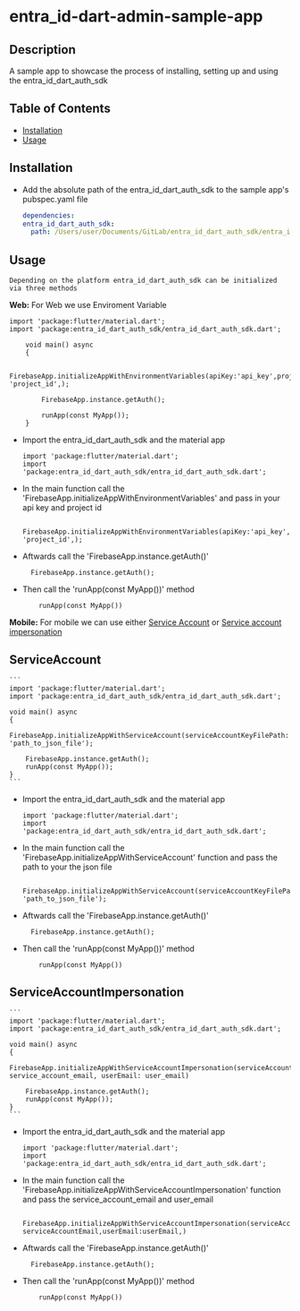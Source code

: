 # entra_id-dart-admin-sample-app

## Description

A sample app to showcase the process of installing, setting up and using the entra_id_dart_auth_sdk

## Table of Contents

- [Installation](#installation)
- [Usage](#usage)

## Installation

- Add the absolute path of the entra_id_dart_auth_sdk to the sample app's pubspec.yaml file
  ```yaml
  dependencies:
  entra_id_dart_auth_sdk:
    path: /Users/user/Documents/GitLab/entra_id_dart_auth_sdk/entra_id_dart_auth_sdk
  ```

## Usage

    Depending on the platform entra_id_dart_auth_sdk can be initialized via three methods

**Web:**
For Web we use Enviroment Variable

```
import 'package:flutter/material.dart';
import 'package:entra_id_dart_auth_sdk/entra_id_dart_auth_sdk.dart';

    void main() async
    {

        FirebaseApp.initializeAppWithEnvironmentVariables(apiKey:'api_key',projectId: 'project_id',);

        FirebaseApp.instance.getAuth();

        runApp(const MyApp());
    }

```

- Import the entra_id_dart_auth_sdk and the material app
  ```
  import 'package:flutter/material.dart';
  import 'package:entra_id_dart_auth_sdk/entra_id_dart_auth_sdk.dart';
  ```
- In the main function call the 'FirebaseApp.initializeAppWithEnvironmentVariables' and pass in your api key and project id

  ```
    FirebaseApp.initializeAppWithEnvironmentVariables(apiKey:'api_key',projectId: 'project_id',);
  ```

- Aftwards call the 'FirebaseApp.instance.getAuth()'
  ```
    FirebaseApp.instance.getAuth();
  ```
- Then call the 'runApp(const MyApp())' method

  ```
      runApp(const MyApp())

  ```

**Mobile:**
For mobile we can use either [Service Account](#serviceaccount) or [Service account impersonation](#ServiceAccountImpersonation)

## ServiceAccount

    ```
    import 'package:flutter/material.dart';
    import 'package:entra_id_dart_auth_sdk/entra_id_dart_auth_sdk.dart';

    void main() async
    {
        FirebaseApp.initializeAppWithServiceAccount(serviceAccountKeyFilePath: 'path_to_json_file');

        FirebaseApp.instance.getAuth();
        runApp(const MyApp());
    }
    ```

- Import the entra_id_dart_auth_sdk and the material app

  ```
  import 'package:flutter/material.dart';
  import 'package:entra_id_dart_auth_sdk/entra_id_dart_auth_sdk.dart';
  ```

- In the main function call the 'FirebaseApp.initializeAppWithServiceAccount' function and pass the path to your the json file
  ```
   FirebaseApp.initializeAppWithServiceAccount(serviceAccountKeyFilePath: 'path_to_json_file');
  ```
- Aftwards call the 'FirebaseApp.instance.getAuth()'
  ```
    FirebaseApp.instance.getAuth();
  ```
- Then call the 'runApp(const MyApp())' method

  ```
      runApp(const MyApp())

  ```

## ServiceAccountImpersonation

    ```
    import 'package:flutter/material.dart';
    import 'package:entra_id_dart_auth_sdk/entra_id_dart_auth_sdk.dart';

    void main() async
    {
        FirebaseApp.initializeAppWithServiceAccountImpersonation(serviceAccountEmail: service_account_email, userEmail: user_email)

        FirebaseApp.instance.getAuth();
        runApp(const MyApp());
    }
    ```

- Import the entra_id_dart_auth_sdk and the material app

  ```
  import 'package:flutter/material.dart';
  import 'package:entra_id_dart_auth_sdk/entra_id_dart_auth_sdk.dart';
  ```

- In the main function call the 'FirebaseApp.initializeAppWithServiceAccountImpersonation' function and pass the service_account_email and user_email
  ```
    FirebaseApp.initializeAppWithServiceAccountImpersonation(serviceAccountEmail: serviceAccountEmail,userEmail:userEmail,)
  ```
- Aftwards call the 'FirebaseApp.instance.getAuth()'
  ```
    FirebaseApp.instance.getAuth();
  ```
- Then call the 'runApp(const MyApp())' method

  ```
      runApp(const MyApp())

  ```
